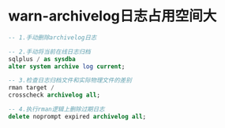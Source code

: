 # warn-archivelog日志占用空间大

```sql
-- 1.手动删除archivelog日志

-- 2.手动将当前在线日志归档
sqlplus / as sysdba
alter system archive log current;

-- 3.检查日志归档文件和实际物理文件的差别
rman target /
crosscheck archivelog all;

-- 4.执行rman逻辑上删除过期日志
delete noprompt expired archivelog all;
```

　　‍

